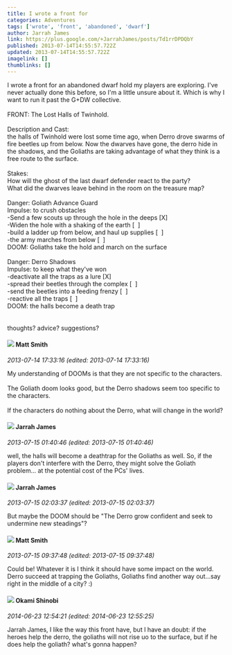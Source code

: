 ```yaml
---
title: I wrote a front for
categories: Adventures
tags: ['wrote', 'front', 'abandoned', 'dwarf']
author: Jarrah James
link: https://plus.google.com/+JarrahJames/posts/Td1rrDPDQbY
published: 2013-07-14T14:55:57.722Z
updated: 2013-07-14T14:55:57.722Z
imagelink: []
thumblinks: []
---
```


I wrote a front for an abandoned dwarf hold my players are exploring. I&#39;ve never actually done this before, so I&#39;m a little unsure about it. Which is why I want to run it past the G+DW collective.<br /><br />FRONT: The Lost Halls of Twinhold.<br /><br />Description and Cast:<br />the halls of Twinhold were lost some time ago, when Derro drove swarms of fire beetles up from below. Now the dwarves have gone, the derro hide in the shadows, and the Goliaths are taking advantage of what they think is a free route to the surface. <br /><br />Stakes:<br />How will the ghost of the last dwarf defender react to the party?<br />What did the dwarves leave behind in the room on the treasure map?<br /><br />Danger: Goliath Advance Guard<br />Impulse: to crush obstacles<br />-Send a few scouts up through the hole in the deeps [X]<br />-Widen the hole with a shaking of the earth [  ]<br />-build a ladder up from below, and haul up supplies [  ]<br />-the army marches from below [  ]<br />DOOM: Goliaths take the hold and march on the surface<br /><br />Danger: Derro Shadows<br />Impulse: to keep what they&#39;ve won<br />-deactivate all the traps as a lure [X]<br />-spread their beetles through the complex [  ]<br />-send the beetles into a feeding frenzy [  ]<br />-reactive all the traps [  ]<br />DOOM: the halls become a death trap<br /><br /><br />thoughts? advice? suggestions? 
<div id='comment z12buzcaaqbhjz4wz04cedbgww2qjhtjvys0k'>
  <h4><img src='{{site.baseurl}}//images/avatars/114058978089705547111_photo.jpg'> Matt Smith</h4>
      <p><cite>2013-07-14 17:33:16 (edited: 2013-07-14 17:33:16)</cite></p>
        <p>My understanding of DOOMs is that they are not specific to the characters.<br /><br />The Goliath doom looks good, but the Derro shadows seem too specific to the characters.<br /><br />If the characters do nothing about the Derro, what will change in the world?</p>
</div>
        

<div id='comment z12buzcaaqbhjz4wz04cedbgww2qjhtjvys0k'>
  <h4><img src='{{site.baseurl}}//images/avatars/108001625414701725812_photo.jpg'> Jarrah James</h4>
      <p><cite>2013-07-15 01:40:46 (edited: 2013-07-15 01:40:46)</cite></p>
        <p>well, the halls will become a deathtrap for the Goliaths as well. So, if the players don&#39;t interfere with the Derro, they might solve the Goliath problem... at the potential cost of the PCs&#39; lives. </p>
</div>
        

<div id='comment z12buzcaaqbhjz4wz04cedbgww2qjhtjvys0k'>
  <h4><img src='{{site.baseurl}}//images/avatars/108001625414701725812_photo.jpg'> Jarrah James</h4>
      <p><cite>2013-07-15 02:03:37 (edited: 2013-07-15 02:03:37)</cite></p>
        <p>But maybe the DOOM should be &quot;The Derro grow confident and seek to undermine new steadings&quot;?</p>
</div>
        

<div id='comment z12buzcaaqbhjz4wz04cedbgww2qjhtjvys0k'>
  <h4><img src='{{site.baseurl}}//images/avatars/114058978089705547111_photo.jpg'> Matt Smith</h4>
      <p><cite>2013-07-15 09:37:48 (edited: 2013-07-15 09:37:48)</cite></p>
        <p>Could be! Whatever it is I think it should have some impact on the world. Derro succeed at trapping the Goliaths, Goliaths find another way out...say right in the middle of a city? :)</p>
</div>
        

<div id='comment z12buzcaaqbhjz4wz04cedbgww2qjhtjvys0k'>
  <h4><img src='{{site.baseurl}}//images/avatars/102278515649874544345_photo.jpg'> Okami Shinobi</h4>
      <p><cite>2014-06-23 12:54:21 (edited: 2014-06-23 12:55:25)</cite></p>
        <p>Jarrah James, I like the way this front have, but I have an doubt: if the heroes help the derro, the goliaths will not rise uo to the surface, but if he does help the goliath? what&#39;s gonna happen?</p>
</div>
        